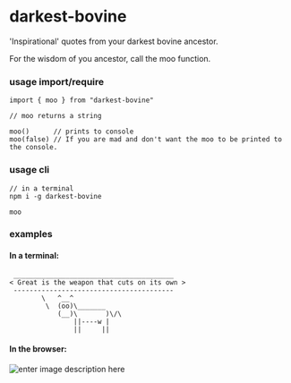 # darkest-bovine
'Inspirational' quotes from your darkest bovine ancestor.

For the wisdom of you ancestor, call the moo function.

### usage import/require
```
import { moo } from "darkest-bovine"

// moo returns a string

moo()      // prints to console
moo(false) // If you are mad and don't want the moo to be printed to the console.
```

### usage cli
```
// in a terminal
npm i -g darkest-bovine

moo
```


### examples
#### In a terminal:
```
 ________________________________________
< Great is the weapon that cuts on its own >
 ----------------------------------------
        \   ^__^
         \  (oo)\_______
            (__)\       )\/\
                ||----w |
                ||     ||

```

#### In the browser:
![enter image description here](https://i.imgur.com/JmyAzue.png)
